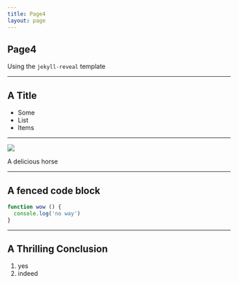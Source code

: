```yaml
---
title: Page4
layout: page
---
```


## Page4

Using the `jekyll-reveal` template

---

## A Title

* Some
* List
* Items

---

![](http://www.localriding.com/image-files/horse-full-1.jpg)

A delicious horse

---

## A fenced code block

```js
function wow () {
  console.log('no way')
}
```

---

## A Thrilling Conclusion

1. yes
2. indeed
